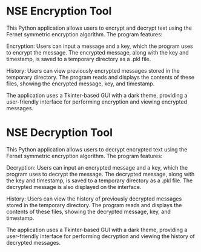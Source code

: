 # NSE Encryption Tool

This Python application allows users to encrypt and decrypt text using the Fernet symmetric encryption algorithm. The program features:

Encryption: Users can input a message and a key, which the program uses to encrypt the message. The encrypted message, along with the key and timestamp, is saved to a temporary directory as a .pkl file.

History: Users can view previously encrypted messages stored in the temporary directory. The program reads and displays the contents of these files, showing the encrypted message, key, and timestamp.

The application uses a Tkinter-based GUI with a dark theme, providing a user-friendly interface for performing encryption and viewing encrypted messages.

# NSE Decryption Tool

This Python application allows users to decrypt encrypted text using the Fernet symmetric encryption algorithm. The program features:

Decryption: Users can input an encrypted message and a key, which the program uses to decrypt the message. The decrypted message, along with the key and timestamp, is saved to a temporary directory as a .pkl file. The decrypted message is also displayed on the interface.

History: Users can view the history of previously decrypted messages stored in the temporary directory. The program reads and displays the contents of these files, showing the decrypted message, key, and timestamp.

The application uses a Tkinter-based GUI with a dark theme, providing a user-friendly interface for performing decryption and viewing the history of decrypted messages.

